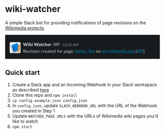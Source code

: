 # wiki-watcher

A simple Slack bot for providing notifications of page revisions on the [Wikimedia projects](https://www.wikimedia.org/).

![wiki-watcher in action](assets/iha.png)

## Quick start

1. Create a Slack app and an Incoming Webhook in your Slack workspace as described [here](https://api.slack.com/messaging/webhooks)
1. Clone this repo and `npm install`
1. `cp config.example.json config.json`
1. In `config.json`, update `SLACK_WEBHOOK_URL` with the URL of the Webhook you created in Step 1
1. Update `WATCHED_PAGE_URLS` with the URLs of Wikimedia wiki pages you'd like to watch
1. `npm start`